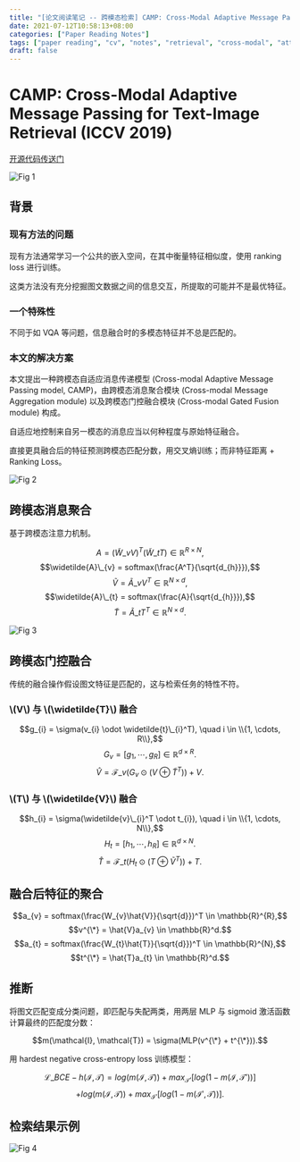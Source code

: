 ```yaml
---
title: "[论文阅读笔记 -- 跨模态检索] CAMP: Cross-Modal Adaptive Message Passing (ICCV 2019)"
date: 2021-07-12T10:58:13+08:00
categories: ["Paper Reading Notes"]
tags: ["paper reading", "cv", "notes", "retrieval", "cross-modal", "attention", "vqa"]
draft: false
---
```


# CAMP: Cross-Modal Adaptive Message Passing for Text-Image Retrieval (ICCV 2019)

[开源代码传送门](https://github.com/ZihaoWang-CV/CAMP_iccv19)

![Fig 1](/images/2021/PRN42/1.png)

## 背景

### 现有方法的问题

现有方法通常学习一个公共的嵌入空间，在其中衡量特征相似度，使用 ranking loss 进行训练。  

这类方法没有充分挖掘图文数据之间的信息交互，所提取的可能并不是最优特征。  

### 一个特殊性

不同于如 VQA 等问题，信息融合时的多模态特征并不总是匹配的。  

### 本文的解决方案

本文提出一种跨模态自适应消息传递模型 (Cross-modal Adaptive Message Passing model, CAMP)，由跨模态消息聚合模块 (Cross-modal Message Aggregation module) 以及跨模态门控融合模块 (Cross-modal Gated Fusion module) 构成。  

自适应地控制来自另一模态的消息应当以何种程度与原始特征融合。  

直接更具融合后的特征预测跨模态匹配分数，用交叉熵训练；而非特征距离 + Ranking Loss。  

![Fig 2](/images/2021/PRN42/2.png)

## 跨模态消息聚合

基于跨模态注意力机制。  

$$A = (\widetilde{W}\_{v}V)^T(\widetilde{W}\_{t}T) \in \mathbb{R}^{R \times N},$$
$$\widetilde{A}\_{v} = softmax(\frac{A^T}{\sqrt{d_{h}}}),$$
$$\widetilde{V} = \widetilde{A}\_{v}V^T \in \mathbb{R}^{N \times d},$$
$$\widetilde{A}\_{t} = softmax(\frac{A}{\sqrt{d_{h}}}),$$
$$\widetilde{T} = \widetilde{A}\_{t}T^T \in \mathbb{R}^{N \times d}.$$

![Fig 3](/images/2021/PRN42/3.png)

## 跨模态门控融合

传统的融合操作假设图文特征是匹配的，这与检索任务的特性不符。  

### \\(V\\) 与 \\(\widetilde{T}\\) 融合

$$g_{i} = \sigma(v_{i} \odot \widetilde{t}\_{i}^T), \quad i \in \\{1, \cdots, R\\},$$
$$G_{v} = [g_{1}, \cdots, g_{R}] \in \mathbb{R}^{d \times R}.$$
$$\hat{V} = \mathcal{F}\_{v}(G_{v} \odot (V \oplus \widetilde{T}^T)) + V.$$

### \\(T\\) 与 \\(\widetilde{V}\\) 融合

$$h_{i} = \sigma(\widetilde{v}\_{i}^T \odot t_{i}), \quad i \in \\{1, \cdots, N\\},$$
$$H_{t} = [h_{1}, \cdots, h_{R}] \in \mathbb{R}^{d \times N}.$$
$$\hat{T} = \mathcal{F}\_{t}(H_{t} \odot (T \oplus \widetilde{V}^T)) + T.$$

## 融合后特征的聚合

$$a_{v} = softmax(\frac{W_{v}\hat{V}}{\sqrt{d}})^T \in \mathbb{R}^{R},$$
$$v^{\*} = \hat{V}a_{v} \in \mathbb{R}^d.$$
$$a_{t} = softmax(\frac{W_{t}\hat{T}}{\sqrt{d}})^T \in \mathbb{R}^{N},$$
$$t^{\*} = \hat{T}a_{t} \in \mathbb{R}^d.$$

## 推断

将图文匹配变成分类问题，即匹配与失配两类，用两层 MLP 与 sigmoid 激活函数计算最终的匹配度分数：  

$$m(\mathcal{I}, \mathcal{T}) = \sigma(MLP(v^{\*} + t^{\*})).$$

用  hardest negative cross-entropy loss 训练模型：  

$$\mathcal{L}\_{BCE-h}(\mathcal{I}, \mathcal{T}) = log(m(\mathcal{I}, \mathcal{T})) + max_{\mathcal{T}'}[log(1 - m(\mathcal{I}, \mathcal{T}'))]$$
$$+ log(m(\mathcal{I}, \mathcal{T})) + max_{\mathcal{I}'}[log(1 - m(\mathcal{I}', \mathcal{T}))].$$

## 检索结果示例

![Fig 4](/images/2021/PRN42/4.png)
